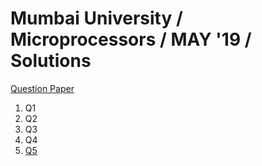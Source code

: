 # Mumbai University / Microprocessors / MAY '19 / Solutions

[Question Paper](https://links.sem5.tk/mp-19)

1. Q1
2. Q2
3. Q3
4. Q4
5. [Q5](/mp/previous-years/may-19/q5)
